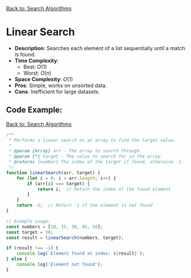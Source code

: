 [Back to: Search Algorithms](./index.md#search-algorithms-cheatsheet)

# Linear Search

- **Description**: Searches each element of a list sequentially until a match is found.
- **Time Complexity**: 
  - Best: $O(1)$
  - Worst: $O(n)$
- **Space Complexity**: $O(1)$
- **Pros**: Simple, works on unsorted data.
- **Cons**: Inefficient for large datasets.

## Code Example:
[Back to: Search Algorithms](./index.md#1-linear-search)

``` Javascript
/**
 * Performs a linear search on an array to find the target value.
 *
 * @param {Array} arr - The array to search through.
 * @param {*} target - The value to search for in the array.
 * @returns {number} The index of the target if found, otherwise -1.
 */
function linearSearch(arr, target) {
    for (let i = 0; i < arr.length; i++) {
        if (arr[i] === target) {
            return i;  // Return the index of the found element
        }
    }
    return -1;  // Return -1 if the element is not found
}

// Example usage:
const numbers = [10, 15, 30, 45, 50];
const target = 30;
const result = linearSearch(numbers, target);

if (result !== -1) {
    console.log(`Element found at index: ${result}`);
} else {
    console.log('Element not found');
}
```